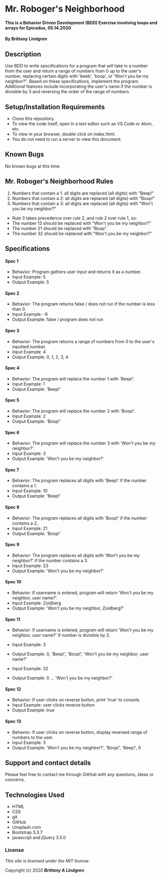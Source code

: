 # Mr. Roboger's Neighborhood

#### This is a Behavior Driven Development (BDD) Exercise involving loops and arrays for Epicodus, 05.14.2020

#### By Brittany Lindgren

## Description

Use BDD to write specifications for a program that will take in a number from the user and return a range of numbers from 0 up to the user's number, replacing certain digits with 'beeb', 'boop', or 'Won't you be my neighbor?". Based on these specifications, implement the program. Additional features include incorporating the user's name if the number is divisible by 3 and reversing the order of the range of numbers.

## Setup/Installation Requirements

* Clone this repository.
* To view the code itself, open in a text editor such as VS Code or Atom, etc.
* To view in your browser, double click on index.html.
* You do not need to run a server to view this document.

## Known Bugs

No known bugs at this time.

## Mr. Roboger's Neighborhood Rules
1. Numbers that contain a 1: all digits are replaced (all digits) with "Beep!"
2. Numbers that contain a 2: all digits are replaced (all digits) with "Boop!"
3. Numbers that contain a 3: all digits are replaced (all digits) with "Won't you be my neighbor?"

* Rule 3 takes precedence over rule 2, and rule 2 over rule 1, so:
* The number 13 should be replaced with "Won't you be my neighbor?"
* The number 21 should be replaced with "Boop".
* The number 32 should be replaced with "Won't you be my neighbor?"

## Specifications

#### Spec 1
* Behavior: Program gathers user input and returns it as a number.
* Input Example: 5
* Output Example: 5

#### Spec 2
* Behavior: The program returns false / does not run if the number is less than 0.
* Input Example: -9
* Output Example: false / program does not run

#### Spec 3
* Behavior: The program returns a range of numbers from 0 to the user's inputted number.
* Input Example: 4
* Output Example: 0, 1, 2, 3, 4

#### Spec 4
* Behavior: The program will replace the number 1 with 'Beep!'.
* Input Example: 1
* Output Example: 'Beep!'

#### Spec 5
* Behavior: The program will replace the number 2 with 'Boop!'.
* Input Example: 2
* Output Example: 'Boop!'

#### Spec 6
* Behavior: The program will replace the number 3 with 'Won't you be my neighbor?'.
* Input Example: 3
* Output Example: 'Won't you be my neighbor?'

#### Spec 7
* Behavior: The program replaces all digits with 'Beep!' if the number contains a 1.
* Input Example: 10
* Output Example: 'Beep!'

#### Spec 8
* Behavior: The program replaces all digits with 'Boop!' if the number contains a 2.
* Input Example: 21
* Output Example: 'Boop!'

#### Spec 9
* Behavior: The program replaces all digits with 'Won't you be my neighbor?' if the number contains a 3.
* Input Example: 23
* Output Example: 'Won't you be my neighbor?'

#### Spec 10
* Behavior: If username is entered, program will return 'Won't you be my neighbor, user name?'.
* Input Example: Zoidberg
* Output Example: 'Won't you be my neighbor, Zoidberg?'

#### Spec 11
* Behavior: If username is entered, program will return 'Won't you be my neighbor, user name?' if number is divisible by 3.
* Input Example: 3
* Output Example: 0, 'Beep!', 'Boop!', 'Won't you be my neighbor, user name?'

* Input Example: 32
* Output Example: 0 ... 'Won't you be my neighbor?'

#### Spec 12
* Behavior: If user clicks on reverse button, print 'true' to console.
* Input Example: user clicks reverse button
* Output Example: true

#### Spec 13
* Behavior: If user clicks on reverse button, display reversed range of numbers to the user.
* Input Example: 3
* Output Example: 'Won't you be my neighbor?', 'Boop!', 'Beep!', 0

## Support and contact details

Please feel free to contact me through GitHub with any questions, ideas or concerns.

## Technologies Used

* HTML
* CSS
* git
* GitHub
* Unsplash.com
* Bootstrap 3.3.7
* javascript and jQuery 3.5.0

### License

*This site is licensed under the MIT license.*

Copyright (c) 2020 **_Brittany A Lindgren_**